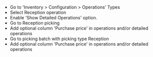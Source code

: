 - Go to 'Inventory \> Configuration \> Operations' Types
- Select Reception operation
- Enable 'Show Detailed Operations' option.
- Go to Reception picking
- Add optional column 'Purchase price' in operations and/or detailed operations
- Go to picking batch with picking type Reception
- Add optional column 'Purchase price' in operations and/or detailed operations
